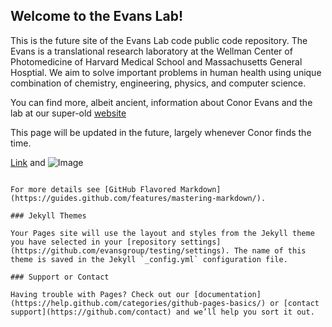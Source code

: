 ## Welcome to the Evans Lab!

This is the future site of the Evans Lab code public code repository. The Evans is a translational research laboratory at the Wellman Center of Photomedicine of Harvard Medical School and Massachusetts General Hosptial. We aim to solve important problems in human health using unique combination of chemistry, engineering, physics, and computer science. 

You can find more, albeit ancient, information about Conor Evans and the lab at our super-old [website](http://wellman.massgeneral.org/faculty-evans-pi.htm)

This page will be updated in the future, largely whenever Conor finds the time. 

[Link](url) and ![Image](src)


```

For more details see [GitHub Flavored Markdown](https://guides.github.com/features/mastering-markdown/).

### Jekyll Themes

Your Pages site will use the layout and styles from the Jekyll theme you have selected in your [repository settings](https://github.com/evansgroup/testing/settings). The name of this theme is saved in the Jekyll `_config.yml` configuration file.

### Support or Contact

Having trouble with Pages? Check out our [documentation](https://help.github.com/categories/github-pages-basics/) or [contact support](https://github.com/contact) and we’ll help you sort it out.

